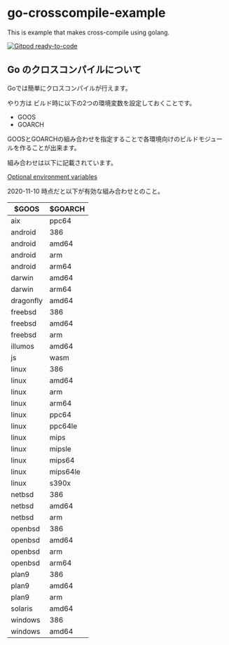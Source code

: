 # go-crosscompile-example
This is example that makes cross-compile using golang.

[![Gitpod ready-to-code](https://img.shields.io/badge/Gitpod-ready--to--code-blue?logo=gitpod)](https://gitpod.io/#https://github.com/devlights/go-crosscompile-example)

## Go のクロスコンパイルについて

Goでは簡単にクロスコンパイルが行えます。

やり方は ビルド時に以下の2つの環境変数を設定しておくことです。

- GOOS
- GOARCH

GOOSとGOARCHの組み合わせを指定することで各環境向けのビルドモジュールを作ることが出来ます。

組み合わせは以下に記載されています。

[Optional environment variables](https://golang.org/doc/install/source#environment)

2020-11-10 時点だと以下が有効な組み合わせとのこと。

|$GOOS|$GOARCH|
| ---- | ---- |
|aix|ppc64|
|android|386|
|android|amd64|
|android|arm|
|android|arm64|
|darwin|amd64|
|darwin|arm64|
|dragonfly|amd64|
|freebsd|386|
|freebsd|amd64|
|freebsd|arm|
|illumos|amd64|
|js|wasm|
|linux|386|
|linux|amd64|
|linux|arm|
|linux|arm64|
|linux|ppc64|
|linux|ppc64le|
|linux|mips|
|linux|mipsle|
|linux|mips64|
|linux|mips64le|
|linux|s390x|
|netbsd|386|
|netbsd|amd64|
|netbsd|arm|
|openbsd|386|
|openbsd|amd64|
|openbsd|arm|
|openbsd|arm64|
|plan9|386|
|plan9|amd64|
|plan9|arm|
|solaris|amd64|
|windows|386|
|windows|amd64|
